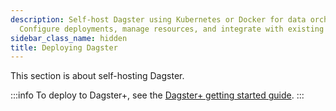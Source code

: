 ```yaml
---
description: Self-host Dagster using Kubernetes or Docker for data orchestration.
  Configure deployments, manage resources, and integrate with existing CI/CD workflows.
sidebar_class_name: hidden
title: Deploying Dagster
---
```

This section is about self-hosting Dagster.

:::info
To deploy to Dagster+, see the [Dagster+ getting started guide](/dagster-plus/getting-started).
:::
